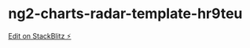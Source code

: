 # ng2-charts-radar-template-hr9teu

[Edit on StackBlitz ⚡️](https://stackblitz.com/edit/ng2-charts-radar-template-hr9teu)